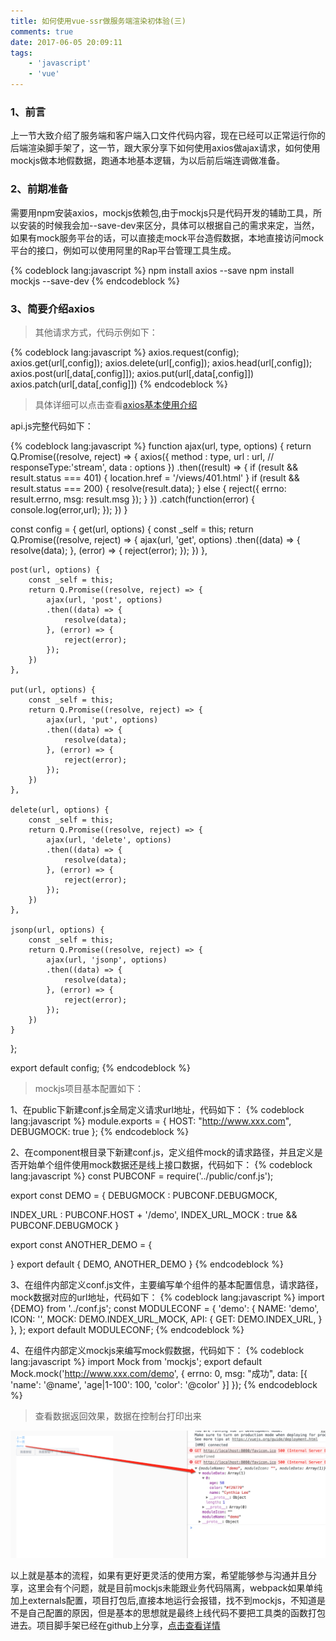 ```yaml
---
title: 如何使用vue-ssr做服务端渲染初体验(三)
comments: true
date: 2017-06-05 20:09:11
tags: 
    - 'javascript'
    - 'vue'
---
```


### 1、前言

上一节大致介绍了服务端和客户端入口文件代码内容，现在已经可以正常运行你的后端渲染脚手架了，这一节，跟大家分享下如何使用axios做ajax请求，如何使用mockjs做本地假数据，跑通本地基本逻辑，为以后前后端连调做准备。

### 2、前期准备

需要用npm安装axios，mockjs依赖包,由于mockjs只是代码开发的辅助工具，所以安装的时候我会加--save-dev来区分，具体可以根据自己的需求来定，当然，如果有mock服务平台的话，可以直接走mock平台造假数据，本地直接访问mock平台的接口，例如可以使用阿里的Rap平台管理工具生成。

{% codeblock lang:javascript %}
npm install axios --save
npm install mockjs --save-dev
{% endcodeblock %} 

<!-- more -->

### 3、简要介绍axios

>其他请求方式，代码示例如下：

{% codeblock lang:javascript %}
axios.request(config);
axios.get(url[,config]);
axios.delete(url[,config]);
axios.head(url[,config]);
axios.post(url[,data[,config]]);
axios.put(url[,data[,config]])
axios.patch(url[,data[,config]])
{% endcodeblock %} 

>具体详细可以点击查看<a href="/2017-05-02/" target="_blank" >axios基本使用介绍</a>

api.js完整代码如下：

{% codeblock lang:javascript %}
function ajax(url, type, options) {
    return Q.Promise((resolve, reject) => {
        axios({
            method : type,
            url : url,
            // responseType:'stream',
            data : options
        })
        .then((result) => {
            if (result && result.status === 401) {
                location.href = '/views/401.html'
            }
            if (result && result.status === 200) {
                resolve(result.data);
            } else {
                reject({
                    errno: result.errno,
                    msg: result.msg
                });
            }
        })
        .catch(function(error) {
            console.log(error,url);
        });
    })
}

const config = {
    get(url, options) {
        const _self = this;
        return Q.Promise((resolve, reject) => {
            ajax(url, 'get', options)
            .then((data) => {
                resolve(data);
            }, (error) => {
                reject(error);
            });
        })
    },

    post(url, options) {
        const _self = this;
        return Q.Promise((resolve, reject) => {
            ajax(url, 'post', options)
            .then((data) => {
                resolve(data);
            }, (error) => {
                reject(error);
            });
        })
    },

    put(url, options) {
        const _self = this;
        return Q.Promise((resolve, reject) => {
            ajax(url, 'put', options)
            .then((data) => {
                resolve(data);
            }, (error) => {
                reject(error);
            });
        })
    },

    delete(url, options) {
        const _self = this;
        return Q.Promise((resolve, reject) => {
            ajax(url, 'delete', options)
            .then((data) => {
                resolve(data);
            }, (error) => {
                reject(error);
            });
        })
    },

    jsonp(url, options) {
        const _self = this;
        return Q.Promise((resolve, reject) => {
            ajax(url, 'jsonp', options)
            .then((data) => {
                resolve(data);
            }, (error) => {
                reject(error);
            });
        })
    }
};

export default config;
{% endcodeblock %}

>mockjs项目基本配置如下：


1、在public下新建conf.js全局定义请求url地址，代码如下：
{% codeblock lang:javascript %}
module.exports = {
    HOST: "http://www.xxx.com",
    DEBUGMOCK: true
};
{% endcodeblock %}

2、在component根目录下新建conf.js，定义组件mock的请求路径，并且定义是否开始单个组件使用mock数据还是线上接口数据，代码如下：
{% codeblock lang:javascript %}
const PUBCONF = require('../public/conf.js');

export const DEMO = {
  DEBUGMOCK : PUBCONF.DEBUGMOCK,

  INDEX_URL : PUBCONF.HOST + '/demo',
  INDEX_URL_MOCK : true && PUBCONF.DEBUGMOCK
}

export const ANOTHER_DEMO = {

}
export default {
    DEMO,
    ANOTHER_DEMO
}
{% endcodeblock %}

3、在组件内部定义conf.js文件，主要编写单个组件的基本配置信息，请求路径，mock数据对应的url地址，代码如下：
{% codeblock lang:javascript %}
import {DEMO} from '../conf.js';
const MODULECONF = {
  'demo': {
    NAME: 'demo',
    ICON: '',
    MOCK: DEMO.INDEX_URL_MOCK,
    API: {
      GET: DEMO.INDEX_URL,
    }
  },
};
export default MODULECONF;
{% endcodeblock %}

4、在组件内部定义mockjs来编写mock假数据，代码如下：
{% codeblock lang:javascript %}
import Mock from 'mockjs';
export default Mock.mock('http://www.xxx.com/demo', {
    errno: 0,
    msg: "成功",
    data: [{
        'name': '@name',
        'age|1-100': 100,
        'color': '@color'
    }]
});
{% endcodeblock %}

>查看数据返回效果，数据在控制台打印出来

![查看数据返回](vue-ssr3/11.jpeg)

以上就是基本的流程，如果有更好更灵活的使用方案，希望能够参与沟通并且分享，这里会有个问题，就是目前mockjs未能跟业务代码隔离，webpack如果单纯加上externals配置，项目打包后,直接本地运行会报错，找不到mockjs，不知道是不是自己配置的原因，但是基本的思想就是最终上线代码不要把工具类的函数打包进去。项目脚手架已经在github上分享，<a href="https://github.com/wqzwh/wq-vue-ssr" target="_blank">点击查看详情</a>

